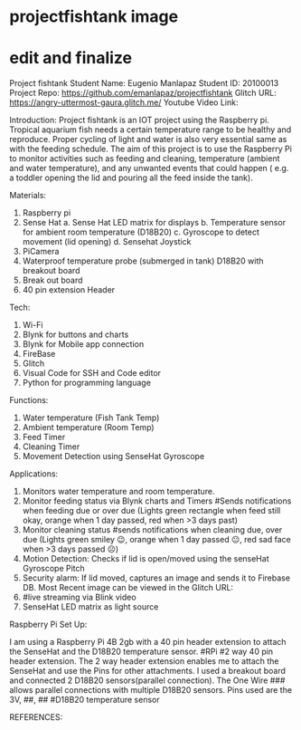 # projectfishtank image
# edit and finalize
Project fishtank
Student Name: Eugenio Manlapaz
Student ID: 20100013
Project Repo: https://github.com/emanlapaz/projectfishtank
Glitch URL: https://angry-uttermost-gaura.glitch.me/
Youtube Video Link: 

Introduction:
	Project fishtank is an IOT project using the Raspberry pi. Tropical aquarium fish needs a certain temperature range to be healthy and reproduce. Proper cycling of light and water is also very essential same as with the feeding schedule. The aim of this project is to use the Raspberry Pi to monitor activities such as feeding and cleaning, temperature (ambient and water temperature), and any unwanted events that could happen ( e.g. a toddler opening the lid and pouring all the feed inside the tank).
 
Materials:
1.	Raspberry pi
2.	Sense Hat
a.	Sense Hat LED matrix for displays
b.	Temperature sensor for ambient room temperature (D18B20)
c.	Gyroscope to detect movement (lid opening)
d.	Sensehat Joystick
3.	PiCamera
4.	Waterproof temperature probe (submerged in tank) D18B20 with breakout board
5.	Break out board
6.	40 pin extension Header


Tech:
1.	Wi-Fi
2.	Blynk for buttons and charts
3.	Blynk for Mobile app connection
4.	FireBase
5.	Glitch
6.	Visual Code for SSH and Code editor
7.	Python for programming language

Functions:
1. Water temperature (Fish Tank Temp)
2. Ambient temperature (Room Temp)
3. Feed Timer
4. Cleaning Timer
5. Movement Detection using SenseHat Gyroscope

Applications:
1.	Monitors water temperature and room temperature.
2.	Monitor feeding status via Blynk charts and Timers
	#Sends notifications when feeding due or over due (Lights green rectangle when feed still okay, orange when 1 day passed, red when >3 days past)
3. 	Monitor cleaning status
	#sends notifications when cleaning due, over due (Lights green smiley 😉, orange when 1 day passed 😐, red sad face when >3 days passed ☹)
4.	Motion Detection: Checks if lid is open/moved using the senseHat Gyroscope Pitch
5.	Security alarm: If lid moved, captures an image and sends it to Firebase DB. Most Recent image can be viewed in the Glitch URL:
6.	#live streaming via Blink video
7.	SenseHat LED matrix as light source

Raspberry Pi Set Up:

I am using a Raspberry Pi 4B 2gb with a 40 pin header extension to attach the SenseHat and the D18B20 temperature sensor. 
#RPi
#2 way 40 pin header extension. The 2 way header extension enables me to attach the SenseHat and use the Pins for other attachments. I used a breakout board and connected 2 D18B20 sensors(parallel connection). The One Wire ### allows parallel connections with multiple D18B20 sensors. Pins used are the 3V, ##, ##
#D18B20 temperature sensor



REFERENCES:
